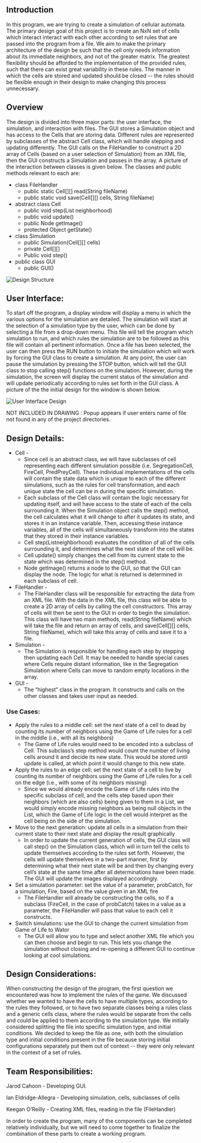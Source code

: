 ## Introduction

In this program, we are trying to create a simulation of cellular automata. The primary design goal of this project is to create an NxN set of cells which interact interact with each other according to set rules that are passed into the program from a file. We aim to make the primary architecture of the design be such that the cell only needs information about its immediate neighbors, and not of the greater matrix. The greatest flexibility should be afforded to the implementation of the provided rules, such that there can exist great variability in these rules.  The manner in which the cells are stored and updated should be closed -- the rules should be flexible enough in their design to make changing this process unnecessary. 

## Overview

The design is divided into three major parts: the user interface, the simulation, and interaction with files. The GUI stores a Simulation object and has access to the Cells that are storing data. Different rules are represented by subclasses of the abstract Cell class, which will handle stepping and updating differently. The GUI calls on the FileHandler to construct a 2D array of Cells (based on a user selection of Simulation) from an XML file, then the GUI constructs a Simulation and passes in the array. A picture of the interaction between classes is given below. 
The classes and public methods relevant to each are:
* class FileHandler
    * public static Cell[][] read(String fileName)
    * public static void save(Cell[][] cells, String fileName)
* abstract class Cell
    * public void step(List<Cell> neighborhood)
    * public void update()
    * public Node getImage()
    * protected Object getState()
* class Simulation
    * public Simulation(Cell[][] cells)
    * private Cell[][]
    * Public void step()
* public class GUI
    * public GUI()

![](/doc/IMAGE_TEMP.jpg, "Design Structure")
	
## User Interface:
To start off the program, a display window will display a menu in which the various options for the simulation are detailed. The simulation will start at the selection of a simulation type by the user, which can be done by selecting a file from a drop-down menu. This file will tell the program which simulation to run, and which rules the simulation are to be followed as this file will contain all pertinent information. Once a file has been selected, the user can then press the RUN button to initiate the simulation which will work by forcing the GUI class to create a simulation. At any point, the user can pause the simulation by pressing the STOP button, which will tell the GUI class to stop calling step() functions on the simulation. However, during the simulation, the screen will display the current status of the simulation and will update periodically according to rules set forth in the GUI class. A picture of the the initial design for the window is shown below. 

![](/doc/IMAGE_TEMP2.jpg, "User Interface Design")

NOT INCLUDED IN DRAWING : Popup appears if user enters name of file not found in any of the project directories.
	
## Design Details:
* Cell -
    * Since cell is an abstract class, we will have subclasses of cell representing each different simulation possible (i.e. SegregationCell, FireCell, PredPreyCell). These individual implementations of the cells will contain the state data which is unique to each of the different simulations, such as the rules for cell transformation, and each unique state the cell can be in during the specific simulation.
    * Each subclass of the Cell class will contain the logic necessary for updating itself, and will have access to the state of each of the cells surrounding it. When the Simulation object calls the step() method, the cell calculates what it will change to after it updates its state, and stores it in an instance variable. Then, accessing these instance variables, all of the cells will simultaneously transform into the states that they stored in their instance variables.
    * Cell step(List<Cell>neighborhood) evaluates the condition of all of the cells surrounding it, and determines what the next state of the cell will be.
    * Cell update() simply changes the cell from its current state to the state which was determined in the step() method.
    * Node getImage() returns a node to the GUI, so that the GUI can display the node. The logic for what is returned is determined in each subclass of cell.
* FileHandler -
    * The FileHandler class will be responsible for extracting the data from an XML file. With the data in the XML file, this class will be able to create a 2D array of cells by calling the cell constructors. This array of cells will then be sent to the GUI in order to begin the simulation. This class will have two main methods, read(String fileName) which will take the file and return an array of cells, and save(Cell[][] cells, String fileName), which will take this array of cells and save it to a file. 
* Simulation - 
    * The Simulation is responsible for handling each step by stepping then updating each Cell. It may be needed to handle special cases where Cells require distant information, like in the Segregation Simulation where Cells can move to random empty locations in the array. 
* GUI - 
    * The “highest” class in the program. It constructs and calls on the other classes and takes user input as needed. 

### Use Cases:
* Apply the rules to a middle cell: set the next state of a cell to dead by counting its number of neighbors using the Game of Life rules for a cell in the middle (i.e., with all its neighbors)
    * The Game of Life rules would need to be encoded into a subclass of Cell. This subclass’s step method would count the number of living cells around it and decide its new state. This would be stored until update is called, at which point it would change to this new state. 
* Apply the rules to an edge cell: set the next state of a cell to live by counting its number of neighbors using the Game of Life rules for a cell on the edge (i.e., with some of its neighbors missing)
    * Since we would already encode the Game of Life rules into the specific subclass of cell, and the cells step based upon their neighbors (which are also cells) being given to them in a List, we would simply encode missing neighbors as being null objects in the List, which the Game of Life logic in the cell would interpret as the cell being on the side of the simulation.
* Move to the next generation: update all cells in a simulation from their current state to their next state and display the result graphically
    * In order to update the current generation of cells, the GUI class will call step() on the Simulation class, which will in turn tell the cells to update themselves according to the rules set forth. However, the cells will update themselves in a two-part manner, first by determining what their next state will be and then by changing every cell’s state at the same time after all determinations have been made. The GUI will update the images displayed accordingly. 
* Set a simulation parameter: set the value of a parameter, probCatch, for a simulation, Fire, based on the value given in an XML fire
    * The FileHandler will already be constructing the cells, so if a subclass (FireCell, in the case of probCatch) takes in a value as a parameter, the FileHandler will pass that value to each cell it constructs. 
* Switch simulations: use the GUI to change the current simulation from Game of Life to Wator
    * The GUI will allow you to type and select another XML file which you can then choose and begin to run. This lets you change the simulation without closing and re-opening a different GUI to continue looking at cool simulations.

## Design Considerations:

When constructing the design of the program, the first question we encountered was how to implement the rules of the game. We discussed whether we wanted to have the cells to have multiple types, according to the rules they followed, or to have two separate classes being a rules class and a generic cells class, where the rules would be separate from the cells and could be applied to them according to the simulation type. We initially considered splitting the file into specific simulation type, and initial conditions. We decided to keep the file as one, with both the simulation type and initial conditions present in the file because storing initial configurations separately put them out of context -- they were only relevant in the context of a set of rules.

## Team Responsibilities:

Jarod Cahoon - Developing GUI.

Ian Eldridge-Allegra - Developing simulation, cells, subclasses of cells

Keegan O’Reilly - Creating XML files, reading in the file (FileHandler)

In order to create the program, many of the components can be completed relatively individually, but we will need to come together to finalize the combination of these parts to create a working program. 
